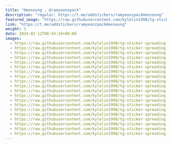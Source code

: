 ```yaml
---
title: "Heeseung , @ramyeonzpack"
description: "regular: https://t.me/addstickers/ramyeonzpackHeeseung"
featured_image: "https://raw.githubusercontent.com/kylelin1998/tg-sticker-spreading-worldwide-images/main/img/f30d3a66-c6dc-43e2-b192-15018f65aa2e.jpg"
link: "https://t.me/addstickers/ramyeonzpackHeeseung"
weight: 3
date: 2024-02-12T08:54:19+08:00
images:
  - https://raw.githubusercontent.com/kylelin1998/tg-sticker-spreading-worldwide-images/main/img/f30d3a66-c6dc-43e2-b192-15018f65aa2e.jpg
  - https://raw.githubusercontent.com/kylelin1998/tg-sticker-spreading-worldwide-images/main/img/59ea0c07-cc87-4746-9e62-9ba3f9722515.jpg
  - https://raw.githubusercontent.com/kylelin1998/tg-sticker-spreading-worldwide-images/main/img/f4db87ab-3f96-4a9e-8912-8b256e06fd40.jpg
  - https://raw.githubusercontent.com/kylelin1998/tg-sticker-spreading-worldwide-images/main/img/a0a6903b-3b1d-4b4f-b754-c056cf2c035a.jpg
  - https://raw.githubusercontent.com/kylelin1998/tg-sticker-spreading-worldwide-images/main/img/b5a09b34-6f79-4da2-9905-b84aaea86a6f.jpg
  - https://raw.githubusercontent.com/kylelin1998/tg-sticker-spreading-worldwide-images/main/img/fee098c8-6e44-4e03-95aa-0b1905eba29c.jpg
  - https://raw.githubusercontent.com/kylelin1998/tg-sticker-spreading-worldwide-images/main/img/3fbad37a-69eb-468c-89cc-70780c370af7.jpg
  - https://raw.githubusercontent.com/kylelin1998/tg-sticker-spreading-worldwide-images/main/img/9873a6d4-4d09-4240-a8c0-57d1e0d22b6e.jpg
  - https://raw.githubusercontent.com/kylelin1998/tg-sticker-spreading-worldwide-images/main/img/9ee98edf-1219-4880-bf27-e8cd7a04a5d1.jpg
  - https://raw.githubusercontent.com/kylelin1998/tg-sticker-spreading-worldwide-images/main/img/d1d6c49e-8cb7-4ee2-940a-c632bc245320.jpg
  - https://raw.githubusercontent.com/kylelin1998/tg-sticker-spreading-worldwide-images/main/img/6bf4f992-d2ab-48e0-bc19-b61cd31880ad.jpg
  - https://raw.githubusercontent.com/kylelin1998/tg-sticker-spreading-worldwide-images/main/img/4d43fede-c540-42c6-b926-2cbbbc2748f8.jpg
  - https://raw.githubusercontent.com/kylelin1998/tg-sticker-spreading-worldwide-images/main/img/a78074cf-f356-495a-96cf-958dd58f6b9e.jpg
  - https://raw.githubusercontent.com/kylelin1998/tg-sticker-spreading-worldwide-images/main/img/dc8449c2-dc4f-481a-8400-7db4c5185f30.jpg
  - https://raw.githubusercontent.com/kylelin1998/tg-sticker-spreading-worldwide-images/main/img/8eb0fba7-4867-4fc4-917c-5d15006de048.jpg
  - https://raw.githubusercontent.com/kylelin1998/tg-sticker-spreading-worldwide-images/main/img/6f2c1a63-499e-4dc0-8e16-05e9e19fe962.jpg
  - https://raw.githubusercontent.com/kylelin1998/tg-sticker-spreading-worldwide-images/main/img/6ae7d011-3f4f-4d4e-90a0-66467e14807c.jpg
  - https://raw.githubusercontent.com/kylelin1998/tg-sticker-spreading-worldwide-images/main/img/0ab6f491-e638-4aae-99c2-eb5dd6dbe07e.jpg
  - https://raw.githubusercontent.com/kylelin1998/tg-sticker-spreading-worldwide-images/main/img/2577ff7a-fb9e-4bd1-a5fc-efbbd7253ccc.jpg
  - https://raw.githubusercontent.com/kylelin1998/tg-sticker-spreading-worldwide-images/main/img/ab4ed08b-7287-4cec-9eeb-375dda72db2a.jpg
---
```

